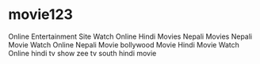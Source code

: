 movie123
========

Online Entertainment Site Watch Online Hindi Movies Nepali Movies Nepali Movie Watch Online Nepali Movie bollywood Movie Hindi Movie Watch Online hindi tv show zee tv south hindi movie
